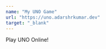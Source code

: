 ```yaml
---
name: "My UNO Game"
url: "https://uno.adarshrkumar.dev"
target: "_blank"
---
```


Play UNO Online!